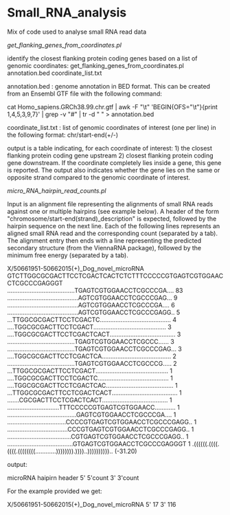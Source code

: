 # Small_RNA_analysis
Mix of code used to analyse small RNA read data


*get_flanking_genes_from_coordinates.pl*

identify the closest flanking protein coding genes based on a list of genomic coordinates:
get_flanking_genes_from_coordinates.pl annotation.bed  coordinate_list.txt

annotation.bed : genome annotation in BED format. This can be created from an Ensembl GTF file with the following command:

cat Homo_sapiens.GRCh38.99.chr.gtf  | awk -F "\t" 'BEGIN{OFS="\t"}{print $1,$4,$5,$3,$9,$7}' | grep -v "#" | tr -d " " > annotation.bed

coordinate_list.txt : list of genomic coordinates of interest (one per line) in the following format: chr/start-end(+/-)

output is a table indicating, for each coordinate of interest: 1) the closest flanking protein coding gene upstream 2) closest flanking protein coding gene downstream. If the coordinate completely lies inside a gene, this gene is reported. The output also indicates whether the gene lies on the same or opposite strand compared to the genomic coordinate of interest.


*micro_RNA_hairpin_read_counts.pl*

Input is an alignment file representing the alignments of small RNA reads against one or multiple hairpins (see example below). A header of the form "chromosome/start-end(strand)_description" is expected, followed by the hairpin sequence on the next line. Each of the following lines represents an aligned small RNA read and the corresponding count (separated by a tab). The alignment entry then ends with a line representing the predicted secondary structure (from the ViennaRNA package), followed by the minimum free energy (separated by a tab).

X/50661951-50662015(+)_Dog_novel_microRNA
GTCTTGGCGCGACTTCCTCGACTCACTCTCTTTCCCCCGTGAGTCGTGGAACCTCGCCCGAGGGT
.......................................TGAGTCGTGGAACCTCGCCCGA....	83
.........................................AGTCGTGGAACCTCGCCCGAG...	9
.........................................AGTCGTGGAACCTCGCCCGA....	6
.........................................AGTCGTGGAACCTCGCCCGAGG..	5
...TTGGCGCGACTTCCTCGACTC.........................................	4
....TGGCGCGACTTCCTCGACT..........................................	3
....TGGCGCGACTTCCTCGACTCACT......................................	3
.......................................TGAGTCGTGGAACCTCGCCC......	3
.......................................TGAGTCGTGGAACCTCGCCCGAG...	3
....TGGCGCGACTTCCTCGACTCA........................................	2
.......................................TGAGTCGTGGAACCTCGCCCG.....	2
...TTGGCGCGACTTCCTCGACT..........................................	1
....TGGCGCGACTTCCTCGACTC.........................................	1
....TGGCGCGACTTCCTCGACTCAC.......................................	1
...TTGGCGCGACTTCCTCGACTCACT......................................	1
.......CGCGACTTCCTCGACTCACT......................................	1
..............................TTTCCCCCGTGAGTCGTGGAACC............	1
........................................GAGTCGTGGAACCTCGCCCGA....	1
..................................CCCCGTGAGTCGTGGAACCTCGCCCGAGG..	1
...................................CCCGTGAGTCGTGGAACCTCGCCCGAGG..	1
.....................................CGTGAGTCGTGGAACCTCGCCCGAGG..	1
......................................GTGAGTCGTGGAACCTCGCCCGAGGGT	1
.((((((.((((.((((.((((((((............)))))))).))))..)))))))))).. (-31.20)

output:

microRNA haipirn header	5'	5'count	3'	3'count

For the example provided we get:

X/50661951-50662015(+)_Dog_novel_microRNA	5'	17	3'	116
